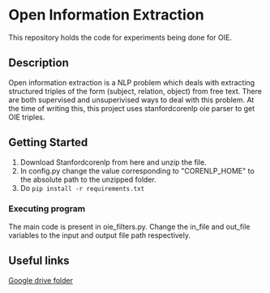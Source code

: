 # Open Information Extraction

This repository holds the code for experiments being done for OIE. 

## Description

Open information extraction is a NLP problem which deals with extracting structured triples of the form (subject, relation, object) from free text. There are both supervised and unsuperivised ways to deal with this problem. At the time of writing this, this project uses stanfordcorenlp oie parser to get OIE triples.

## Getting Started

1. Download Stanfordcorenlp from here and unzip the file.
2. In config.py change the value corresponding to "CORENLP_HOME" to the absolute path to the unzipped folder.
3. Do ``` pip install -r requirements.txt ```

### Executing program

The main code is present in oie_filters.py. Change the in_file and out_file variables to the input and output file path respectively.

## Useful links

[Google drive folder](https://drive.google.com/drive/folders/1Jv-lwiIsk1vQXseGKfqqCLWTWiRPNDmB?usp=sharing)
